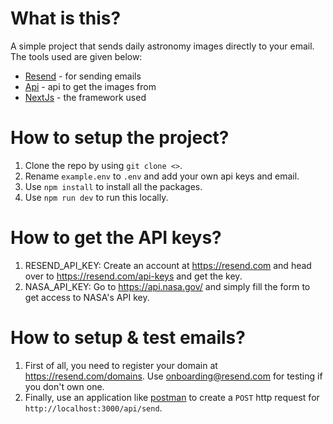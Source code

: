 # What is this?
A simple project that sends daily astronomy images directly to your email. The tools used are given below:

- [Resend](<https://resend.com>) - for sending emails
- [Api](<https://apis.nasa.gov>) - api to get the images from
- [NextJs](<https://nextjs.com>) - the framework used

# How to setup the project?
1. Clone the repo by using `git clone <>`.
2. Rename `example.env` to `.env` and add your own api keys and email.
3. Use `npm install` to install all the packages.
4. Use `npm run dev` to run this locally.

# How to get the API keys?
1. RESEND_API_KEY: Create an account at <https://resend.com> and head over to <https://resend.com/api-keys> and get the key.
2. NASA_API_KEY: Go to <https://api.nasa.gov/> and simply fill the form to get access to NASA's API key.

# How to setup & test emails?
1. First of all, you need to register your domain at <https://resend.com/domains>. Use onboarding@resend.com for testing if you don't own one.
2. Finally, use an application like [postman](<https://postman.com>) to create a `POST` http request for `http://localhost:3000/api/send`.
